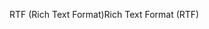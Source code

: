 <span data-ttu-id="08f81-101">RTF (Rich Text Format)</span><span class="sxs-lookup"><span data-stu-id="08f81-101">Rich Text Format (RTF)</span></span>